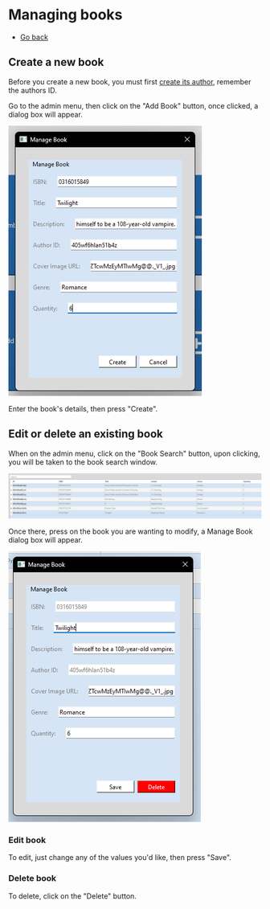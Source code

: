 # Managing books

- [Go back](./README.md#admin-menu)

## Create a new book

Before you create a new book, you must first [create its author](./MANAGE_AUTHOR.md#create-a-new-author), remember the authors ID.

Go to the admin menu, then click on the "Add Book" button, once clicked, a dialog box will appear.

![Add book dialog box](./assets/add_book.png)

Enter the book's details, then press "Create".

## Edit or delete an existing book

When on the admin menu, click on the "Book Search" button, upon clicking, you will be taken to the book search window.

![Book search full screen window](./assets/book_search.png)

Once there, press on the book you are wanting to modify, a Manage Book dialog box will appear.

![Manage book dialog box](./assets/manage_book.png)

### Edit book

To edit, just change any of the values you'd like, then press "Save".

### Delete book

To delete, click on the "Delete" button.
